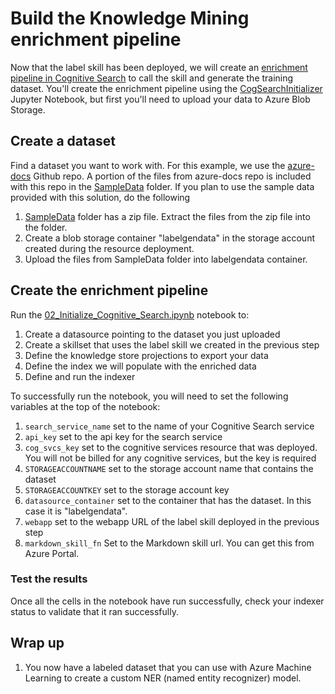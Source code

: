 # Build the Knowledge Mining enrichment pipeline

Now that the label skill has been deployed, we will create an [enrichment pipeline in Cognitive Search](https://docs.microsoft.com/en-us/azure/search/cognitive-search-concept-intro) to call the skill and generate the training dataset. You'll create the enrichment pipeline using the [CogSearchInitializer](02_Initialize_Cognitive_Search.ipynb) Jupyter Notebook, but first you'll need to upload your data to Azure Blob Storage.

## Create a dataset

Find a dataset you want to work with. For this example, we use the [azure-docs](https://github.com/MicrosoftDocs/azure-docs)  Github repo. A portion of the files from azure-docs repo is included with this repo in the [SampleData](../SampleData/) folder. 
If you plan to use the sample data provided with this solution, do the following
1. [SampleData](../SampleData/) folder has a zip file. Extract the files from the zip file into the folder.
2. Create a blob storage container "labelgendata" in the storage account created during the resource deployment.
3. Upload the files from SampleData folder into labelgendata container. 


## Create the enrichment pipeline

Run the [02_Initialize_Cognitive_Search.ipynb](02_Initialize_Cognitive_Search.ipynb) notebook to:

1. Create a datasource pointing to the dataset you just uploaded
2. Create a skillset that uses the label skill we created in the previous step
3. Define the knowledge store projections to export your data
4. Define the index we will populate with the enriched data
5. Define and run the indexer

To successfully run the notebook, you will need to set the following variables at the top of the notebook:

1. `search_service_name` set to the name of your Cognitive Search service
2. `api_key` set to the api key for the search service
3. `cog_svcs_key` set to the cognitive services resource that was deployed. You will not be billed for any cognitive services, but the key is required
4. `STORAGEACCOUNTNAME` set to the storage account name that contains the dataset
5. `STORAGEACCOUNTKEY` set to the storage account key
6. `datasource_container` set to the container that has the dataset. In this case it is "labelgendata".
7. `webapp` set to the webapp URL of the label skill deployed in the previous step
8. `markdown_skill_fn` Set to the Markdown skill url. You can get this from Azure Portal.

### Test the results

Once all the cells in the notebook have run successfully, check your indexer status to validate that it ran successfully.

## Wrap up

1. You now have a labeled dataset that you can use with Azure Machine Learning to create a custom NER (named entity recognizer) model.
